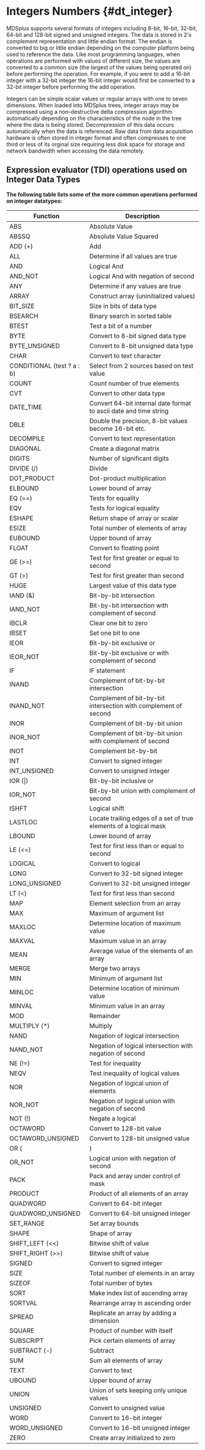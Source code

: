 
Integers Numbers {#dt_integer}
================

MDSplus supports several formats of integers including 8-bit, 16-bit, 32-bit,
64-bit and 128-bit signed and unsigned integers. The data is stored in 2's
complement representation and little endian format. The endian is converted to
big or little endian depending on the computer platform being used to reference
the data. Like most programming languages, when operations are performed with
values of different size, the values are converted to a common size (the
largest of the values being operated on) before performing the operation. For
example, if you were to add a 16-bit integer with a 32-bit integer the 16-bit
integer would first be converted to a 32-bit integer before performing the add
operation.

Integers can be simple scalar values or regular arrays with one to seven
dimensions. When loaded into MDSplus trees, integer arrays may be compressed
using a non-destructive delta compression algorithm automatically depending on
the characteristics of the node in the tree where the data is being stored.
Decompression of this data occurs automatically when the data is referenced.
Raw data from data acquisition hardware is often stored in integer format and
often compresses to one third or less of its orginal size requiring less disk
space for storage and network bandwidth when accessing the data remotely.




Expression evaluator (TDI) operations used on Integer Data Types
----------------------------------------------------------------

**The following table lists some of the more common operations performed on
integer datatypes:**

| **Function**               | **Description**                                                   |
|----------------------------|-------------------------------------------------------------------|
| ABS                        | Absolute Value                                                    |
| ABSSQ                      | Absolute Value Squared                                            |
| ADD (+)                    | Add                                                               |
| ALL                        | Determine if all values are true                                  |
| AND                        | Logical And                                                       |
| AND\_NOT                   | Logical And with negation of second                               |
| ANY                        | Determine if any values are true                                  |
| ARRAY                      | Construct array (uninitialized values)                            |
| BIT\_SIZE                  | Size in bits of data type                                         |
| BSEARCH                    | Binary search in sorted table                                     |
| BTEST                      | Test a bit of a number                                            |
| BYTE                       | Convert to 8-bit signed data type                                 |
| BYTE\_UNSIGNED             | Convert to 8-bit unsigned data type                               |
| CHAR                       | Convert to text character                                         |
| CONDITIONAL (test ? a : b) | Select from 2 sources based on test value                         |
| COUNT                      | Count number of true elements                                     |
| CVT                        | Convert to other data type                                        |
| DATE\_TIME                 | Convert 64-bit internal date format to ascii date and time string |
| DBLE                       | Double the precision, 8-bit values become 16-bit etc.             |
| DECOMPILE                  | Convert to text representation                                    |
| DIAGONAL                   | Create a diagonal matrix                                          |
| DIGITS                     | Number of significant digits                                      |
| DIVIDE (/)                 | Divide                                                            |
| DOT\_PRODUCT               | Dot-product multiplication                                        |
| ELBOUND                    | Lower bound of array                                              |
| EQ (==)                    | Tests for equality                                                |
| EQV                        | Tests for logical equality                                        |
| ESHAPE                     | Return shape of array or scalar                                   |
| ESIZE                      | Total number of elements of array                                 |
| EUBOUND                    | Upper bound of array                                              |
| FLOAT                      | Convert to floating point                                         |
| GE (&gt;=)                 | Test for first greater or equal to second                         |
| GT (&gt;)                  | Test for first greater than second                                |
| HUGE                       | Largest value of this data type                                   |
| IAND (&)                   | Bit-by-bit intersection                                           |
| IAND\_NOT                  | Bit-by-bit intersection with complement of second                 |
| IBCLR                      | Clear one bit to zero                                             |
| IBSET                      | Set one bit to one                                                |
| IEOR                       | Bit-by-bit exclusive or                                           |
| IEOR\_NOT                  | Bit-by-bit exclusive or with complement of second                 |
| IF                         | IF statement                                                      |
| INAND                      | Complement of bit-by-bit intersection                             |
| INAND\_NOT                 | Complement of bit-by-bit intersection with complement of second   |
| INOR                       | Complement of bit-by-bit union                                    |
| INOR\_NOT                  | Complement of bit-by-bit union with complement of second          |
| INOT                       | Complement bit-by-bit                                             |
| INT                        | Convert to signed integer                                         |
| INT\_UNSIGNED              | Convert to unsigned integer                                       |
| IOR (\|)                   | Bit-by-bit inclusive or                                           |
| IOR\_NOT                   | Bit-by-bit union with complement of second                        |
| ISHFT                      | Logical shift                                                     |
| LASTLOC                    | Locate trailing edges of a set of true elements of a logical mask |
| LBOUND                     | Lower bound of array                                              |
| LE (&lt;=)                 | Test for first less than or equal to second                       |
| LOGICAL                    | Convert to logical                                                |
| LONG                       | Convert to 32-bit signed integer                                  |
| LONG\_UNSIGNED             | Convert to 32-bit unsigned integer                                |
| LT (&lt;)                  | Test for first less than second                                   |
| MAP                        | Element selection from an array                                   |
| MAX                        | Maximum of argument list                                          |
| MAXLOC                     | Determine location of maximum value                               |
| MAXVAL                     | Maximum value in an array                                         |
| MEAN                    | Average value of the elements of an array                |
| MERGE                   | Merge two arrays                                         |
| MIN                     | Minimum of argument list                                 |
| MINLOC                  | Determine location of minimum value                      |
| MINVAL                  | Minimum value in an array                                |
| MOD                     | Remainder                                                |
| MULTIPLY (\*)           | Multiply                                                 |
| NAND                    | Negation of logical intersection                         |
| NAND\_NOT               | Negation of logical intersection with negation of second |
| NE (!=)                 | Test for inequality                                      |
| NEQV                    | Test inequality of logical values                        |
| NOR                     | Negation of logical union of elements                    |
| NOR\_NOT                | Negation of logical union with negation of second        |
| NOT (!)                 | Negate a logical                                         |
| OCTAWORD                | Convert to 128-bit value                                 |
| OCTAWORD\_UNSIGNED      | Convert to 128-bit unsigned value                        |
| OR (<nowiki>            | </nowiki>)                                               |
| OR\_NOT                 | Logical union with negation of second                    |
| PACK                    | Pack and array under control of mask                     |
| PRODUCT                 | Product of all elements of an array                      |
| QUADWORD                | Convert to 64-bit integer                                |
| QUADWORD\_UNSIGNED      | Convert to 64-bit unsigned integer                       |
| SET\_RANGE              | Set array bounds                                         |
| SHAPE                   | Shape of array                                           |
| SHIFT\_LEFT (&lt;&lt;)  | Bitwise shift of value                                   |
| SHIFT\_RIGHT (&gt;&gt;) | Bitwise shift of value                                   |
| SIGNED                  | Convert to signed integer                                |
| SIZE                    | Total number of elements in an array                     |
| SIZEOF                  | Total number of bytes                                    |
| SORT                    | Make index list of ascending array                       |
| SORTVAL                 | Rearrange array in ascending order                       |
| SPREAD                  | Replicate an array by adding a dimension                 |
| SQUARE                  | Product of number with itself                            |
| SUBSCRIPT               | Pick certain elements of array                           |
| SUBTRACT (-)            | Subtract                                                 |
| SUM                     | Sum all elements of array                                |
| TEXT                    | Convert to text                                          |
| UBOUND                  | Upper bound of array                                     |
| UNION                   | Union of sets keeping only unique values                 |
| UNSIGNED                | Convert to unsigned value                                |
| WORD                    | Convert to 16-bit integer                                |
| WORD\_UNSIGNED          | Convert to 16-bit unsigned integer                       |
| ZERO                    | Create array initialized to zero                         |


